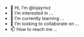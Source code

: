 - 👋 Hi, I’m @lojayrivz
- 👀 I’m interested in ...
- 🌱 I’m currently learning ...
- 💞️ I’m looking to collaborate on ...
- 📫 How to reach me ...

<!---
lojayrivz/lojayrivz is a ✨ special ✨ repository because its `README.md` (this file) appears on your GitHub profile.
You can click the Preview link to take a look at your changes.
--->
